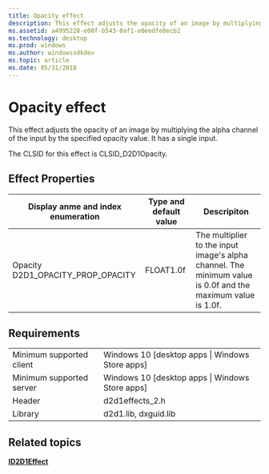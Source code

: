 ```yaml
---
title: Opacity effect
description: This effect adjusts the opacity of an image by multiplying the alpha channel of the input by the specified opacity value. It has a single input.
ms.assetid: a4995228-e08f-b543-0af1-e0eedfe8ecb2
ms.technology: desktop
ms.prod: windows
ms.author: windowssdkdev
ms.topic: article
ms.date: 05/31/2018
---
```


# Opacity effect

This effect adjusts the opacity of an image by multiplying the alpha channel of the input by the specified opacity value. It has a single input.

The CLSID for this effect is CLSID\_D2D1Opacity.

## Effect Properties



| Display anme and index enumeration              | Type and default value | Descripiton                                                                                                 |
|-------------------------------------------------|------------------------|-------------------------------------------------------------------------------------------------------------|
| Opacity D2D1\_OPACITY\_PROP\_OPACITY<br/> | FLOAT1.0f<br/>   | The multiplier to the input image's alpha channel. The minimum value is 0.0f and the maximum value is 1.0f. |



 

## Requirements



|                          |                                                   |
|--------------------------|---------------------------------------------------|
| Minimum supported client | Windows 10 \[desktop apps \| Windows Store apps\] |
| Minimum supported server | Windows 10 \[desktop apps \| Windows Store apps\] |
| Header                   | d2d1effects\_2.h                                  |
| Library                  | d2d1.lib, dxguid.lib                              |



 

## Related topics

<dl> <dt>

[**ID2D1Effect**](/windows/desktop/api/D2d1_1/)
</dt> </dl>

 

 





